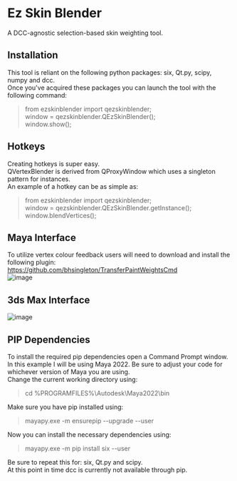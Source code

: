 # Ez Skin Blender
A DCC-agnostic selection-based skin weighting tool.  
  
## Installation
This tool is reliant on the following python packages: six, Qt.py, scipy, numpy and dcc.  
Once you've acquired these packages you can launch the tool with the following command:  
  
> from ezskinblender import qezskinblender;  
> window = qezskinblender.QEzSkinBlender();  
> window.show();  
  
## Hotkeys
Creating hotkeys is super easy.  
QVertexBlender is derived from QProxyWindow which uses a singleton pattern for instances.  
An example of a hotkey can be as simple as:  
  
> from ezskinblender import qezskinblender;  
> window = qezskinblender.QEzSkinBlender.getInstance();  
> window.blendVertices();  
  
## Maya Interface
To utilize vertex colour feedback users will need to download and install the following plugin:  
https://github.com/bhsingleton/TransferPaintWeightsCmd  
![image](https://user-images.githubusercontent.com/11181168/132901302-797e56fe-656c-489b-ba55-0f70898cd6b8.png)
  
## 3ds Max Interface
![image](https://user-images.githubusercontent.com/11181168/132901382-f94ce17a-9c9a-434b-a1c6-d1db5a39acc4.png)

## PIP Dependencies
To install the required pip dependencies open a Command Prompt window.  
In this example I will be using Maya 2022. Be sure to adjust your code for whichever version of Maya you are using.  
Change the current working directory using:  
> cd %PROGRAMFILES%\Autodesk\Maya2022\bin  

Make sure you have pip installed using:  
> mayapy.exe -m ensurepip --upgrade --user  

Now you can install the necessary dependencies using:  
> mayapy.exe -m pip install six --user  

Be sure to repeat this for: six, Qt.py and scipy.  
At this point in time dcc is currently not available through pip.
